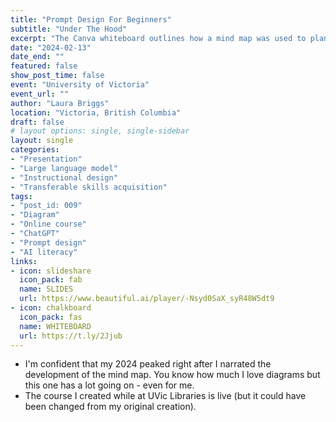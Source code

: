 ```yaml
---
title: "Prompt Design For Beginners"
subtitle: "Under The Hood"
excerpt: "The Canva whiteboard outlines how a mind map was used to plan an asynchronous, modular prompt design workshop for ChatGPT-3.5. It includes a detailed example demonstrating the use of delimiters in your prompts."
date: "2024-02-13"
date_end: ""
featured: false
show_post_time: false
event: "University of Victoria"
event_url: ""
author: "Laura Briggs"
location: "Victoria, British Columbia"
draft: false
# layout options: single, single-sidebar
layout: single
categories:
- "Presentation"
- "Large language model"
- "Instructional design"
- "Transferable skills acquisition"
tags:
- "post_id: 009"
- "Diagram"
- "Online course"
- "ChatGPT"
- "Prompt design"
- "AI literacy"
links:
- icon: slideshare
  icon_pack: fab
  name: SLIDES
  url: https://www.beautiful.ai/player/-Nsyd0SaX_syR48W5dt9
- icon: chalkboard
  icon_pack: fas
  name: WHITEBOARD
  url: https://t.ly/2Jjub
---
```


* I'm confident that my 2024 peaked right after I narrated the development of the mind map. You know how much I love diagrams but this one has a lot going on - even for me.
* The course I created while at UVic Libraries is live (but it could have been changed from my original creation).